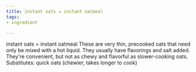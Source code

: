 ```yaml
---
title: instant oats = instant oatmeal
tags:
- ingredient

---
```

instant oats = instant oatmeal These are very thin, precooked oats that need only be mixed with a hot liquid. They usually have flavorings and salt added. They're convenient, but not as chewy and flavorful as slower-cooking oats. Substitutes: quick oats (chewier, takes longer to cook)
